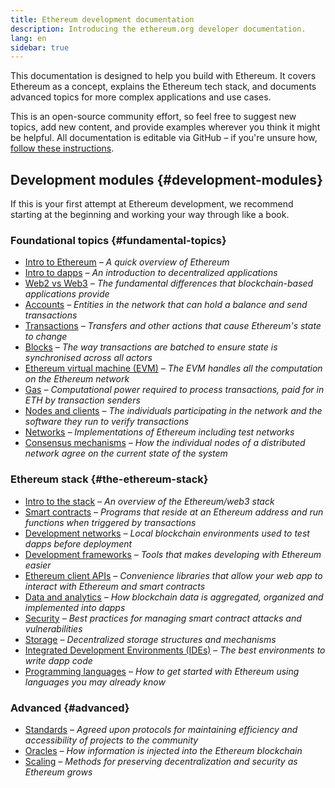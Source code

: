 ```yaml
---
title: Ethereum development documentation
description: Introducing the ethereum.org developer documentation.
lang: en
sidebar: true
---
```


This documentation is designed to help you build with Ethereum. It covers Ethereum as a concept, explains the Ethereum tech stack, and documents advanced topics for more complex applications and use cases.

This is an open-source community effort, so feel free to suggest new topics, add new content, and provide examples wherever you think it might be helpful. All documentation is editable via GitHub – if you're unsure how, [follow these instructions](https://github.com/ethereum/ethereum-org-website/blob/dev/README.md).

## Development modules {#development-modules}

If this is your first attempt at Ethereum development, we recommend starting at the beginning and working your way through like a book.

### Foundational topics {#fundamental-topics}

- [Intro to Ethereum](/developers/docs/intro-to-ethereum/) _– A quick overview of Ethereum_
- [Intro to dapps](/developers/docs/dapps/) _– An introduction to decentralized applications_
- [Web2 vs Web3](/developers/docs/web2-vs-web3/) _– The fundamental differences that blockchain-based applications provide_
- [Accounts](/developers/docs/accounts/) _– Entities in the network that can hold a balance and send transactions_
- [Transactions](/developers/docs/transactions/) _– Transfers and other actions that cause Ethereum's state to change_
- [Blocks](/developers/docs/blocks/) _– The way transactions are batched to ensure state is synchronised across all actors_
- [Ethereum virtual machine (EVM)](/developers/docs/evm/) _– The EVM handles all the computation on the Ethereum network_
- [Gas](/developers/docs/gas/) _– Computational power required to process transactions, paid for in ETH by transaction senders_
- [Nodes and clients](/developers/docs/nodes-and-clients/) _– The individuals participating in the network and the software they run to verify transactions_
- [Networks](/developers/docs/networks/) _– Implementations of Ethereum including test networks_
- [Consensus mechanisms](/developers/docs/consensus-mechanisms/) _– How the individual nodes of a distributed network agree on the current state of the system_

### Ethereum stack {#the-ethereum-stack}

- [Intro to the stack](/developers/docs/ethereum-stack/) _– An overview of the Ethereum/web3 stack_
- [Smart contracts](/developers/docs/smart-contracts/) _– Programs that reside at an Ethereum address and run functions when triggered by transactions_
- [Development networks](/developers/docs/development-networks/) _– Local blockchain environments used to test dapps before deployment_
- [Development frameworks](/developers/docs/frameworks/) _– Tools that makes developing with Ethereum easier_
- [Ethereum client APIs](/developers/docs/apis/javascript/) _– Convenience libraries that allow your web app to interact with Ethereum and smart contracts_
- [Data and analytics](/developers/docs/data-and-analytics) _– How blockchain data is aggregated, organized and implemented into dapps_
- [Security](/developers/docs/security/) _– Best practices for managing smart contract attacks and vulnerabilities_
- [Storage](/developers/docs/storage/) _– Decentralized storage structures and mechanisms_ 
- [Integrated Development Environments (IDEs)](/developers/docs/ides/) _– The best environments to write dapp code_
- [Programming languages](/developers/docs/programming-languages/) _– How to get started with Ethereum using languages you may already know_

### Advanced {#advanced}

- [Standards](/developers/docs/standards/tokens/) _– Agreed upon protocols for maintaining efficiency and accessibility of projects to the community_ 
- [Oracles](/developers/docs/oracles/) _– How information is injected into the Ethereum blockchain_
- [Scaling](/developers/docs/scaling/) _– Methods for preserving decentralization and security as Ethereum grows_
